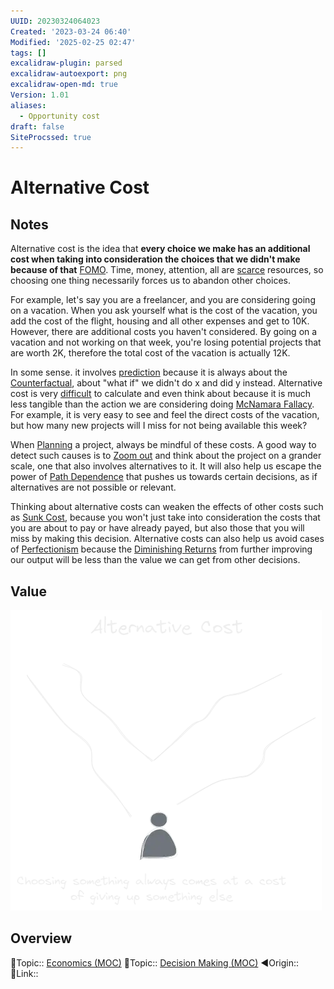```yaml
---
UUID: 20230324064023
Created: '2023-03-24 06:40'
Modified: '2025-02-25 02:47'
tags: []
excalidraw-plugin: parsed
excalidraw-autoexport: png
excalidraw-open-md: true
Version: 1.01
aliases:
  - Opportunity cost
draft: false
SiteProcssed: true
---
```


# Alternative Cost

## Notes

Alternative cost is the idea that **every choice we make has an additional cost when taking into consideration the choices that we didn't make because of that** [FOMO](/notes/fomo.md).
Time, money, attention, all are [scarce](/notes/scarcity.md) resources, so choosing one thing necessarily forces us to abandon other choices.

For example, let's say you are a freelancer, and you are considering going on a vacation. When you ask yourself what is the cost of the vacation, you add the cost of the flight, housing and all other expenses and get to 10K. However, there are additional costs you haven't considered. By going on a vacation and not working on that week, you're losing potential projects that are worth 2K, therefore the total cost of the vacation is actually 12K.

In some sense. it involves [prediction](/notes/prediction.md) because it is always about the [Counterfactual](/notes/counterfactual.md), about "what if" we didn't do x and did y instead. Alternative cost is very [difficult](/notes/ambiguity.md) to calculate and even think about because it is much less tangible than the action we are considering doing [McNamara Fallacy](/notes/mcnamara-fallacy.md). For example, it is very easy to see and feel the direct costs of the vacation, but how many new projects will I miss for not being available this week?

When [Planning](/notes/planning.md) a project, always be mindful of these costs. A good way to detect such causes is to [Zoom out](/notes/zoom-out.md) and think about the project on a grander scale, one that also involves alternatives to it. It will also help us escape the power of [Path Dependence](/notes/path-dependence.md) that pushes us towards certain decisions, as if alternatives are not possible or relevant.

Thinking about alternative costs can weaken the effects of other costs such as [Sunk Cost](/notes/sunk-cost.md), because you won't just take into consideration the costs that you are about to pay or have already payed, but also those that you will miss by making this decision. Alternative costs can also help us avoid cases of [Perfectionism](/notes/perfectionism.md) because the [Diminishing Returns](/notes/diminishing-returns.md) from further improving our output will be less than the value we can get from other decisions.

## Value

![Alternative cost.webp](/notes/alternative-cost.webp)

## Overview
🔼Topic:: [Economics (MOC)](/mocs/economics-moc.md)
🔼Topic:: [Decision Making (MOC)](/mocs/decision-making-moc.md)
◀Origin::
🔗Link::

